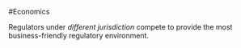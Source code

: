 #Economics 

Regulators under *different jurisdiction* compete to provide the most business-friendly regulatory environment.
